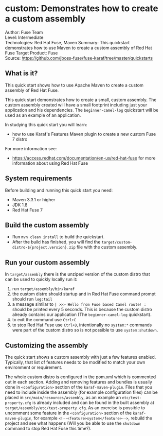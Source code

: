 custom: Demonstrates how to create a custom assembly
====================================================
Author: Fuse Team  
Level: Intermediate  
Technologies: Red Hat Fuse, Maven
Summary: This quickstart demonstrates how to use Maven to create a custom assembly of Red Hat Fuse
Target Product: Fuse  
Source: <https://github.com/jboss-fuse/fuse-karaf/tree/master/quickstarts>  

What is it?
-----------

This quick start shows how to use Apache Maven to create a custom assembly of Red Hat Fuse.

This quick start demonstrates how to create a small, custom assembly. 
The custom assembly created will have a small footprint including just your application and his dependencies.
The `beginner-camel-log` quickstart will be used as an example of an application.

In studying this quick start you will learn:

* how to use Karaf's Features Maven plugin to create a new custom Fuse 7 distro

For more information see:

* https://access.redhat.com/documentation/en-us/red-hat-fuse for more information about using Red Hat Fuse

System requirements
-------------------

Before building and running this quick start you need:

* Maven 3.3.1 or higher
* JDK 1.8
* Red Hat Fuse 7

Build the custom assembly
-------------------------

* Run `mvn clean install` to build the quickstart.
* After the build has finished, you will find the `target/custom-distro-${project.version}.zip` file with the custom assembly.

Run your custom assembly
------------------------

In `target/assembly` there is the unziped version of the custom distro that can be used to quickly locally run it:
1. run `target/assembly/bin/karaf`
2. the custom distro should startup and in Red Hat Fuse command prompt should run `log:tail`
3. a message similar to `| >>> Hello from Fuse based Camel route! :` should be printed every 5 seconds. This is because the custom distro already contains our application (The `beginner-camel-log` quickstart).
4. to exit the command use `Ctrl+C`
5. to stop Red Hat Fuse use `Ctrl+D`, intentionally no `system:*` commands were part of the custom distro so is not possible to use `system:shutdown`.

Customizing the assembly
------------------------

The quick start shows a custom assembly with just a few features enabled. Typically, that list of features needs to be modified to match your own environment or requirement.

The whole custom distro is configured in the pom.xml which is commented out in each section. 
Adding and removing features and bundles is usually done in `<configuration>` section of the `karaf-maven-plugin`. 
Files that you need to include inside the assembly (for example configuration files) can be placed in `src/main/resources/assembly`, as an example an `etc/test-property.cfg` is already included and can be found in the built assembly at `target/assembly/etc/test-property.cfg`.
As an exercise is possible to uncomment some feature in the `<configuration>` section of the `karaf-maven-plugin`, for example `<!--<feature>system</feature>-->`, rebuild the project and see what happens (Will you be able to use the `shutdown` command to stop Red Hat Fuse this time?).
